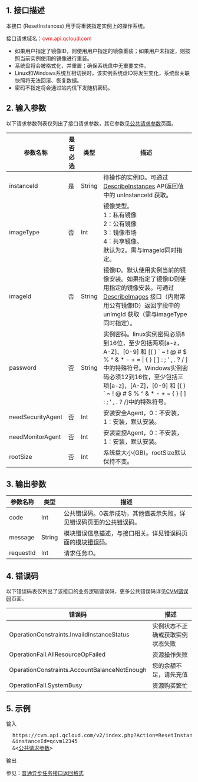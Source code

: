 ## 1. 接口描述

本接口 (ResetInstances) 用于将重装指定实例上的操作系统。

接口请求域名：<font style="color:red">cvm.api.qcloud.com</font>


* 如果用户指定了镜像ID，则使用用户指定的镜像重装；如果用户未指定，则按照当前实例使用的镜像进行重装。
* 系统盘将会被格式化，并重置；确保系统盘中无重要文件。
* Linux和Windows系统互相切换时，该实例系统盘ID将发生变化，系统盘关联快照将无法回滚、恢复数据。
* 密码不指定将会通过站内信下发随机密码。

## 2. 输入参数

以下请求参数列表仅列出了接口请求参数，其它参数见[公共请求参数](/document/api/213/6976)页面。

| 参数名称 | 是否必选  | 类型 | 描述 |
|---------|---------|---------|---------|
| instanceId| 是| String| 待操作的实例ID。可通过 [DescribeInstances](/doc/api/229/831) API返回值中的 unInstanceId 获取。
| imageType| 否| Int| 镜像类型。<br>1：私有镜像<br>2：公有镜像<br>3：镜像市场<br>4：共享镜像。<br>默认为2。需与imageId同时指定。|
| imageId| 否| String| 镜像ID。默认使用实例当前的镜像安装。如果指定了镜像ID则使用指定的镜像安装。可通过 [DescribeImages](http://tcecqpoc.fsphere.cn/document/api/213/1272) 接口（内附常用公有镜像ID）返回字段中的  unImgId 获取（需与imageType同时指定）。|
| password| 否| String| 实例密码。linux实例密码必须8到16位，至少包括两项[a-z，A-Z]、[0-9] 和 [( ) &#96; ~ ! @ # $ % ^ & * - + = &#124; { } [ ] : ; ' , . ? / ]中的特殊符号。Windows实例密码必须12到16位，至少包括三项[a-z]，[A-Z]，[0-9] 和 [( ) &#96; ~ ! @ # $ % ^ & * - + = { } [ ] : ; ' , . ? /]中的特殊符号。|
|needSecurityAgent|否|Int| 安装安全Agent，0：不安装，1：安装，默认安装。
|needMonitorAgent|否|Int| 安装监控Agent，0：不安装，1：安装，默认安装。
|rootSize|否|Int| 系统盘大小(GB)。rootSize默认保持不变。

 

## 3. 输出参数

| 参数名称 | 类型 | 描述 |
|---------|---------|---------|
| code | Int | 公共错误码。0表示成功，其他值表示失败。详见错误码页面的[公共错误码](http://tcecqpoc.fsphere.cn/doc/api/372/%E9%94%99%E8%AF%AF%E7%A0%81#1.E3.80.81.E5.85.AC.E5.85.B1.E9.94.99.E8.AF.AF.E7.A0.81)。|
| message | String | 模块错误信息描述，与接口相关。详见错误码页面的[模块错误码](http://tcecqpoc.fsphere.cn/doc/api/372/%E9%94%99%E8%AF%AF%E7%A0%81#2.E3.80.81.E6.A8.A1.E5.9D.97.E9.94.99.E8.AF.AF.E7.A0.81)。|
| requestId| Int| 请求任务ID。|

## 4. 错误码
以下错误码表仅列出了该接口的业务逻辑错误码，更多公共错误码详见[CVM错误码](/document/product/213/6982)页面。

|错误码|描述|
|---|---|
|OperationConstraints.InvaildInstanceStatus|实例状态不正确或获取实例状态失败|
|OperationFail.AllResourceOpFailed|资源操作失败|
|OperationConstraints.AccountBalanceNotEnough|您的余额不足，请先充值|
|OperationFail.SystemBusy	|资源购买繁忙| 

## 5. 示例
 
输入

<pre>
  https://cvm.api.qcloud.com/v2/index.php?Action=ResetInstances
  &instanceId=qcvm12345
  &<<a href="http://tcecqpoc.fsphere.cn/doc/api/229/6976">公共请求参数</a>>
</pre>


输出

参见：[普通异步任务接口返回格式](http://tcecqpoc.fsphere.cn/doc/api/229/%E5%BC%82%E6%AD%A5%E4%BB%BB%E5%8A%A1%E6%8E%A5%E5%8F%A3%E8%BF%94%E5%9B%9E%E6%A0%BC%E5%BC%8F#1.-普通异步任务接口返回格式)






